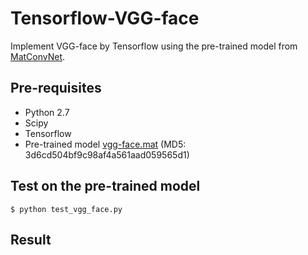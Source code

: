 # Tensorflow-VGG-face
Implement VGG-face by Tensorflow using the pre-trained model from [MatConvNet](http://www.vlfeat.org/matconvnet/).

## Pre-requisites
* Python 2.7
* Scipy
* Tensorflow
* Pre-trained model [vgg-face.mat](http://www.vlfeat.org/matconvnet/models/vgg-face.mat) (MD5: 3d6cd504bf9c98af4a561aad059565d1)

## Test on the pre-trained model
```
$ python test_vgg_face.py
```

## Result

